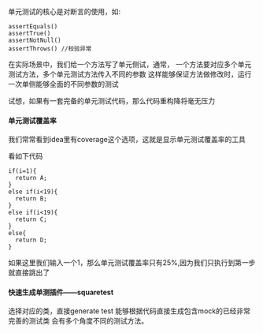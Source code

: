 
单元测试的核心是对断言的使用，如:

```
assertEquals()
assertTrue()
assertNotNull()
assertThrows() //校验异常
```

在实际场景中，我们给一个方法写了单元侧试，通常，
一个方法要对应多个单元测试方法，多个单元测试方法传入不同的参数
这样能够保证方法做修改时，运行一次单侧能够全面的不同参数的测试

试想，如果有一套完备的单元测试代码，那么代码重构降将毫无压力

#### 单元测试覆盖率

我们常常看到idea里有coverage这个选项，这就是显示单元测试覆盖率的工具

看如下代码
```
if(i=1){
  return A;
}
else if(i<19){
  return B;
}
else if(i<19){
  return C;
}
else{
  return D;
}
```
如果这里我们输入一个1，那么单元测试覆盖率只有25%,因为我们只执行到第一步就直接跳出了

#### 快速生成单测插件——squaretest

选择对应的类，直接generate test
能够根据代码直接生成包含mock的已经非常完善的测试类
会有多个角度不同的测试方法。